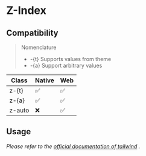 # Z-Index

## Compatibility

> Nomenclature
> - -{t} Supports values from theme
> - -{a} Support arbitrary values  

| Class  | Native | Web |
| ------ | ------ | --- |
| z-{t}  | ✅     | ✅  |
| z-{a}  | ✅     | ✅  |
| z-auto | ❌     | ✅  |


## Usage

_Please refer to the [official documentation of tailwind](https://tailwindcss.com/docs/z-index) ._
